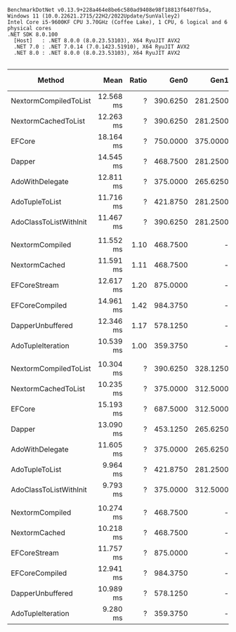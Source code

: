 ```

BenchmarkDotNet v0.13.9+228a464e8be6c580ad9408e98f18813f6407fb5a, Windows 11 (10.0.22621.2715/22H2/2022Update/SunValley2)
Intel Core i5-9600KF CPU 3.70GHz (Coffee Lake), 1 CPU, 6 logical and 6 physical cores
.NET SDK 8.0.100
  [Host]   : .NET 8.0.0 (8.0.23.53103), X64 RyuJIT AVX2
  .NET 7.0 : .NET 7.0.14 (7.0.1423.51910), X64 RyuJIT AVX2
  .NET 8.0 : .NET 8.0.0 (8.0.23.53103), X64 RyuJIT AVX2


```
| Method                 | Mean      | Ratio | Gen0     | Gen1     | Gen2     | Allocated | Alloc Ratio |
|----------------------- |----------:|------:|---------:|---------:|---------:|----------:|------------:|
| NextormCompiledToList  | 12.568 ms |     ? | 390.6250 | 281.2500 |        - |   2.21 MB |           ? |
| NextormCachedToList    | 12.263 ms |     ? | 390.6250 | 281.2500 |        - |   2.22 MB |           ? |
| EFCore                 | 18.164 ms |     ? | 750.0000 | 375.0000 | 125.0000 |   4.23 MB |           ? |
| Dapper                 | 14.545 ms |     ? | 468.7500 | 281.2500 | 125.0000 |   2.84 MB |           ? |
| AdoWithDelegate        | 12.811 ms |     ? | 375.0000 | 265.6250 | 125.0000 |   2.39 MB |           ? |
| AdoTupleToList         | 11.716 ms |     ? | 421.8750 | 281.2500 | 281.2500 |   2.68 MB |           ? |
| AdoClassToListWithInit | 11.467 ms |     ? | 390.6250 | 281.2500 |        - |   2.21 MB |           ? |
|                        |           |       |          |          |          |           |             |
| NextormCompiled        | 11.552 ms |  1.10 | 468.7500 |        - |        - |   2.14 MB |        1.27 |
| NextormCached          | 11.591 ms |  1.11 | 468.7500 |        - |        - |   2.14 MB |        1.28 |
| EFCoreStream           | 12.617 ms |  1.20 | 875.0000 |        - |        - |   3.98 MB |        2.37 |
| EFCoreCompiled         | 14.961 ms |  1.42 | 984.3750 |        - |        - |   4.43 MB |        2.64 |
| DapperUnbuffered       | 12.346 ms |  1.17 | 578.1250 |        - |        - |   2.59 MB |        1.55 |
| AdoTupleIteration      | 10.539 ms |  1.00 | 359.3750 |        - |        - |   1.68 MB |        1.00 |
|                        |           |       |          |          |          |           |             |
| NextormCompiledToList  | 10.304 ms |     ? | 390.6250 | 328.1250 |        - |   2.21 MB |           ? |
| NextormCachedToList    | 10.235 ms |     ? | 375.0000 | 312.5000 |        - |   2.22 MB |           ? |
| EFCore                 | 15.193 ms |     ? | 687.5000 | 312.5000 | 156.2500 |   4.23 MB |           ? |
| Dapper                 | 13.090 ms |     ? | 453.1250 | 265.6250 | 125.0000 |   2.84 MB |           ? |
| AdoWithDelegate        | 11.605 ms |     ? | 375.0000 | 265.6250 | 125.0000 |   2.39 MB |           ? |
| AdoTupleToList         |  9.964 ms |     ? | 421.8750 | 281.2500 | 281.2500 |   2.68 MB |           ? |
| AdoClassToListWithInit |  9.793 ms |     ? | 375.0000 | 312.5000 |        - |   2.21 MB |           ? |
|                        |           |       |          |          |          |           |             |
| NextormCompiled        | 10.274 ms |     ? | 468.7500 |        - |        - |   2.14 MB |           ? |
| NextormCached          | 10.218 ms |     ? | 468.7500 |        - |        - |   2.14 MB |           ? |
| EFCoreStream           | 11.757 ms |     ? | 875.0000 |        - |        - |   3.98 MB |           ? |
| EFCoreCompiled         | 12.941 ms |     ? | 984.3750 |        - |        - |   4.43 MB |           ? |
| DapperUnbuffered       | 10.989 ms |     ? | 578.1250 |        - |        - |   2.59 MB |           ? |
| AdoTupleIteration      |  9.280 ms |     ? | 359.3750 |        - |        - |   1.68 MB |           ? |
